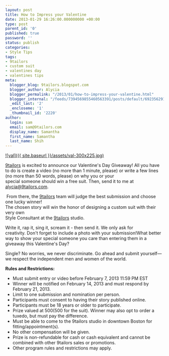```yaml
---
layout: post
title: How to Impress your Valentine
date: 2013-01-29 16:26:00.000000000 +00:00
type: post
parent_id: '0'
published: true
password: ''
status: publish
categories:
- Style Tips
tags:
- 9tailors
- custom suit
- valentines day
- valentines tips
meta:
  blogger_blog: 9tailors.blogspot.com
  blogger_author: Alycia
  blogger_permalink: "/2013/01/how-to-impress-your-valentine.html"
  blogger_internal: "/feeds/7394569855460563391/posts/default/6923562913650696835"
  _edit_last: '2'
  _encloseme: '1'
  _thumbnail_id: '2220'
author:
  login: sam
  email: sam@9tailors.com
  display_name: Samantha
  first_name: Samantha
  last_name: Shih
---
```

[![val]({{ site.baseurl }}/assets/val-300x225.jpg)](http://blog.9tailors.com/uploads/val.jpg)

[9tailors](http://www.9tailors.com/) is excited to announce our Valentine's Day Giveaway! All you have to do is create a video (no more than 1 minute, please) or write a few lines (no more than 50 words, please) on why you or your special someone should win a free suit. Then, send it to me at [alycia@9tailors.com](mailto:alyci@9tailors.com).   
  
 From there, the [9tailors](https://www.facebook.com/9tailors) team will judge the best submission and choose one lucky winner!  
The chosen story will win the honor of designing a custom suit with their very own   
Style Consultant at the [9tailors](http://9tailors.com/) studio. 

  
Write it, rap it, sing it, scream it - then send it. We only ask for creativity. Don't forget to include a photo with your submission!What better way to show your special someone you care than entering them in a giveaway this Valentine's Day?   
  
Single? No worries, we never discriminate. Go ahead and submit yourself—  
we respect the independent men and women of the world.

**Rules and Restrictions:**

*   Must submit entry or video before February 7, 2013 11:59 PM EST
*   Winner will be notified on February 14, 2013 and must respond by February 21, 2013.
*   Limit to one submission and nomination per person.
*   Participants must consent to having their story published online.
*   Participants must be 18 years or older to participate.
*   Prize valued at $500 ($500 for the suit). Winner may also opt to order a tuxedo, but must pay the difference.
*   Must be able to come to the 9tailors studio in downtown Boston for fitting/appointment(s).
*   No other compensation will be given.
*   Prize is non-refundable for cash or cash equivalent and cannot be combined with other 9tailors sales or promotions.
*   Other program rules and restrictions may apply.